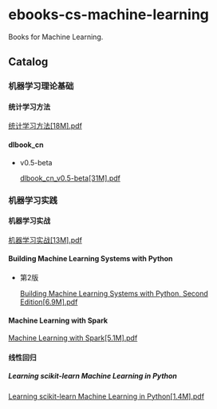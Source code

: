 # ebooks-cs-machine-learning

Books for Machine Learning.

## Catalog

### 机器学习理论基础

#### 统计学习方法

[统计学习方法[18M].pdf](https://github.com/lj1218/ebooks-cs-machine-learning/raw/master/books/机器学习理论基础/统计学习方法[18M].pdf)

#### dlbook_cn

* v0.5-beta

    [dlbook\_cn\_v0.5-beta[31M].pdf](https://github.com/lj1218/ebooks-cs-machine-learning/raw/master/books/机器学习理论基础/dlbook_cn_v0.5-beta[31M].pdf)

### 机器学习实践

#### 机器学习实战

[机器学习实战[13M].pdf](https://github.com/lj1218/ebooks-cs-machine-learning/raw/master/books/机器学习实践/机器学习实战[13M].pdf)

#### Building Machine Learning Systems with Python

* 第2版

    [Building Machine Learning Systems with Python, Second Edition[6.9M].pdf](https://github.com/lj1218/ebooks-cs-machine-learning/raw/master/books/机器学习实践/Building%20Machine%20Learning%20Systems%20with%20Python,%20Second%20Edition[6.9M].pdf)

#### Machine Learning with Spark

[Machine Learning with Spark[5.1M].pdf](https://github.com/lj1218/ebooks-cs-machine-learning/raw/master/books/机器学习实践/Machine%20Learning%20with%20Spark[5.1M].pdf)

#### 线性回归

##### Learning scikit-learn Machine Learning in Python

[Learning scikit-learn Machine Learning in Python[1.4M].pdf](https://github.com/lj1218/ebooks-cs-machine-learning/raw/master/books/机器学习实践/线性回归/Learning%20scikit-learn%20Machine%20Learning%20in%20Python[1.4M].pdf)
